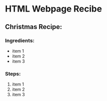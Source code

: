 <h1> HTML Webpage Recibe </h1>
<h2> Christmas Recipe: </h2>

<h3> Ingredients: </h3>

<ul>
  <li> item 1 </li>
  <li> item 2 </li>
  <li> item 3 </li>  
</ul>

<h3> Steps: </h3>

<ol>
  <li> item 1 </li>
  <li> item 2 </li>
  <li> item 3 </li>    
</ol>
